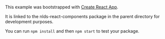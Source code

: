 This example was bootstrapped with [Create React App](https://github.com/facebook/create-react-app).

It is linked to the nlds-react-components package in the parent directory for development purposes.

You can run `npm install` and then `npm start` to test your package.

